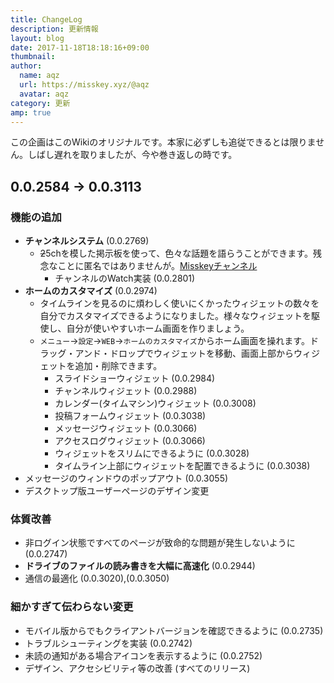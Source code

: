 ```yaml
---
title: ChangeLog
description: 更新情報
layout: blog
date: 2017-11-18T18:18:16+09:00
thumbnail: 
author:
  name: aqz
  url: https://misskey.xyz/@aqz
  avatar: aqz
category: 更新
amp: true
---
```

この企画はこのWikiのオリジナルです。本家に必ずしも追従できるとは限りません。しばし遅れを取りましたが、今や巻き返しの時です。

## 0.0.2584 → 0.0.3113
### 機能の追加
- **チャンネルシステム** (0.0.2769)
  * ~~2~~5chを模した掲示板を使って、色々な話題を語らうことができます。残念なことに匿名ではありませんが。[Misskeyチャンネル](https://ch.misskey.xyz/)
    * チャンネルのWatch実装 (0.0.2801)
- **ホームのカスタマイズ** (0.0.2974)
  * タイムラインを見るのに煩わしく使いにくかったウィジェットの数々を自分でカスタマイズできるようになりました。様々なウィジェットを駆使し、自分が使いやすいホーム画面を作りましょう。
  * `メニュー`→`設定`→`WEB`→`ホームのカスタマイズ`からホーム画面を操れます。ドラッグ・アンド・ドロップでウィジェットを移動、画面上部からウィジェットを追加・削除できます。
    * スライドショーウィジェット (0.0.2984)
    * チャンネルウィジェット (0.0.2988)
    * カレンダー(タイムマシン)ウィジェット (0.0.3008)
    * 投稿フォームウィジェット (0.0.3038)
    * メッセージウィジェット (0.0.3066)
    * アクセスログウィジェット (0.0.3066)
    * ウィジェットをスリムにできるように (0.0.3028)
    * タイムライン上部にウィジェットを配置できるように (0.0.3038)
- メッセージのウィンドウのポップアウト (0.0.3055)
- デスクトップ版ユーザーページのデザイン変更

### 体質改善
- 非ログイン状態ですべてのページが致命的な問題が発生しないように (0.0.2747)
- **ドライブのファイルの読み書きを大幅に高速化** (0.0.2944)
- 通信の最適化 (0.0.3020),(0.0.3050)

### 細かすぎて伝わらない変更
- モバイル版からでもクライアントバージョンを確認できるように (0.0.2735)
- トラブルシューティングを実装 (0.0.2742)
- 未読の通知がある場合アイコンを表示するように (0.0.2752)
- デザイン、アクセシビリティ等の改善 (すべてのリリース)
